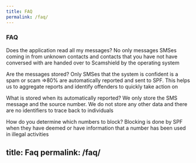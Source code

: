 ```yaml
---
title: FAQ
permalink: /faq/
---
```


### **FAQ**

Does the application read all my messages?
No only messages SMSes coming in from unknown contacts and contacts that you have not have conversed with are handed over to Scamshield by the operating system

Are the messages stored?
Only SMSes that the system is confident is a spam or scam =>80% are automatically reported and sent to SPF. This helps us to aggregate reports and identify offenders to quickly take action on

What is stored when its automatically reported?
We only store the SMS message and the source number. We do not store any other data and there are no identifiers to trace back to individuals

How do you determine which numbers to block?
Blocking is done by SPF when they have deemed or have information that a number has been used in illegal activities


title: Faq
permalink: /faq/
---
